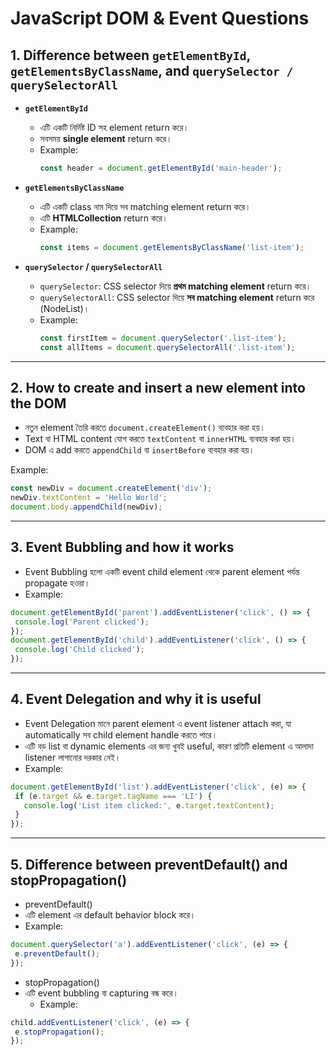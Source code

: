  # JavaScript DOM & Event Questions

## 1. Difference between `getElementById`, `getElementsByClassName`, and `querySelector / querySelectorAll`

- **`getElementById`**  
  - এটি একটি নির্দিষ্ট ID সহ element return করে।  
  - সবসময় **single element** return করে।  
  - Example:  
    ```javascript
    const header = document.getElementById('main-header');
    ```

- **`getElementsByClassName`**  
  - এটি একটি class নাম দিয়ে সব matching element return করে।  
  - এটি **HTMLCollection** return করে।  
  - Example:  
    ```javascript
    const items = document.getElementsByClassName('list-item');
    ```

- **`querySelector` / `querySelectorAll`**  
  - `querySelector`: CSS selector দিয়ে **প্রথম matching element** return করে।  
  - `querySelectorAll`: CSS selector দিয়ে **সব matching element** return করে (NodeList)।  
  - Example:  
    ```javascript
    const firstItem = document.querySelector('.list-item');
    const allItems = document.querySelectorAll('.list-item');
    ```

---

## 2. How to create and insert a new element into the DOM

- নতুন element তৈরি করতে `document.createElement()` ব্যবহার করা হয়।  
- Text বা HTML content যোগ করতে `textContent` বা `innerHTML` ব্যবহার করা হয়।  
- DOM এ add করতে `appendChild` বা `insertBefore` ব্যবহার করা হয়।  

Example:
```javascript
const newDiv = document.createElement('div');
newDiv.textContent = 'Hello World';
document.body.appendChild(newDiv);
 ```


---

## 3. Event Bubbling and how it works

- Event Bubbling হলো একটি event child element থেকে parent element পর্যন্ত propagate হওয়া।
- Example:
 ```javascript
document.getElementById('parent').addEventListener('click', () => {
  console.log('Parent clicked');
});
document.getElementById('child').addEventListener('click', () => {
  console.log('Child clicked');
});
 ```

---

## 4. Event Delegation and why it is useful

- Event Delegation মানে parent element এ event listener attach করা, যা automatically সব child element handle করতে পারে।
- এটি বড় list বা dynamic elements এর জন্য খুবই useful, কারণ প্রতিটি element এ আলাদা listener লাগানোর দরকার নেই।
- Example:
 ```javascript
document.getElementById('list').addEventListener('click', (e) => {
  if (e.target && e.target.tagName === 'LI') {
    console.log('List item clicked:', e.target.textContent);
  }
});
 ```

---

## 5. Difference between preventDefault() and stopPropagation()
- preventDefault()
- এটি element এর default behavior block করে।
 - Example:
 ```javascript
document.querySelector('a').addEventListener('click', (e) => {
  e.preventDefault();
});
 ```
- stopPropagation()
- এটি event bubbling বা capturing বন্ধ করে।
   - Example:
 ```javascript
child.addEventListener('click', (e) => {
  e.stopPropagation();
});
